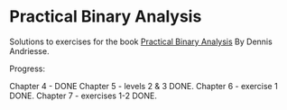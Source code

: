 # Practical Binary Analysis
Solutions to exercises for the book [Practical Binary Analysis](https://practicalbinaryanalysis.com/) By Dennis Andriesse.

Progress:

Chapter 4 - DONE
Chapter 5 - levels 2 & 3 DONE.
Chapter 6 - exercise 1 DONE.
Chapter 7 - exercises 1-2 DONE.
